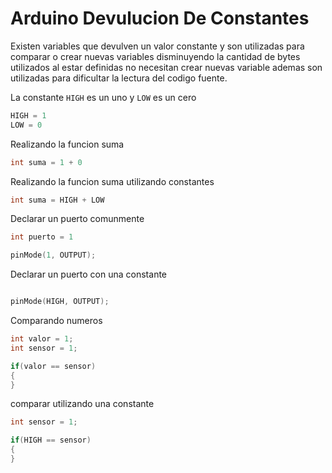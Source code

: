 # Arduino Devulucion De Constantes

Existen variables que devulven un valor constante y son utilizadas para comparar o crear nuevas variables disminuyendo la cantidad de bytes utilizados al estar definidas no necesitan crear nuevas variable ademas son utilizadas para dificultar la lectura del codigo fuente. 

La constante ```HIGH``` es un uno y ```LOW``` es un cero


``` c++
HIGH = 1
LOW = 0 
```

Realizando la funcion suma

``` c++
int suma = 1 + 0 
``` 

Realizando la funcion suma utilizando constantes

```c++
int suma = HIGH + LOW
``` 

Declarar un puerto comunmente

```c++
int puerto = 1

pinMode(1, OUTPUT);

``` 

Declarar un puerto con una constante

```c++

pinMode(HIGH, OUTPUT);

```

Comparando numeros
```c++
int valor = 1;
int sensor = 1;

if(valor == sensor)
{
}

```

comparar utilizando una constante
```c++
int sensor = 1;

if(HIGH == sensor)
{
}

```



